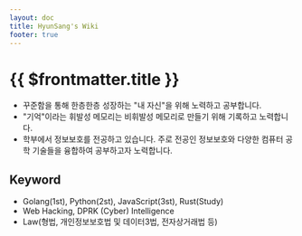 ```yaml
---
layout: doc
title: HyunSang's Wiki
footer: true
---
```


# {{ $frontmatter.title }}

- 꾸준함을 통해 한층한층 성장하는 "내 자신"을 위해 노력하고 공부합니다.
- "기억"이라는 휘발성 메모리는 비휘발성 메모리로 만들기 위해 기록하고 노력합니다.
- 학부에서 정보보호를 전공하고 있습니다. 주로 전공인 정보보호와 다양한 컴퓨터 공학 기술들을 융합하여 공부하고자 노력합니다.

## Keyword

- Golang(1st), Python(2st), JavaScript(3st), Rust(Study)
- Web Hacking, DPRK (Cyber) Intelligence
- Law(형법, 개인정보보호법 및 데이터3법, 전자상거래법 등)
